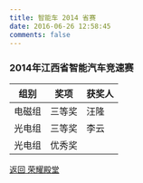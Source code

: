 ```yaml
---
title: 智能车 2014 省赛
date: 2016-06-26 12:58:45
comments: false
---
```

### 2014年江西省智能汽车竞速赛
|组别|奖项|获奖人|
|---|---|---|
|电磁组|三等奖|汪隆|
|光电组|三等奖|李云|
|光电组|优秀奖|||


[返回 荣耀殿堂](/陈列中心/荣誉殿堂/)